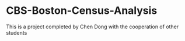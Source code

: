 # CBS-Boston-Census-Analysis
This is a project completed by Chen Dong with the cooperation of other students
